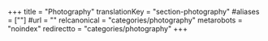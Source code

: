 +++
title = "Photography"
translationKey = "section-photography"
#aliases = [""]
#url = ""
relcanonical = "categories/photography"
metarobots = "noindex"
redirectto = "categories/photography"
+++
